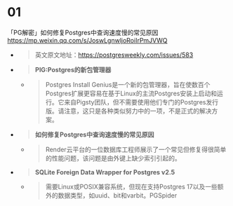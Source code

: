 
# 01

「PG解密」如何修复Postgres中查询速度慢的常见原因 https://mp.weixin.qq.com/s/JoswLgnwljoRoiIrPmJVWQ
- > 英文原文地址：https://postgresweekly.com/issues/583
- > **PIG:Postgres的新包管理器**
  * > Postgres Install Genius是一个新的包管理器，旨在使数百个Postgres扩展更容易在基于Linux的主流Postgres安装上启动和运行。它来自Pigsty团队，但不需要使用他们专门的Postgres发行版。请注意，这只是各种类似努力中的一项，不是正式的解决方案。
- > **如何修复Postgres中查询速度慢的常见原因**
  * > Render云平台的一位数据库工程师展示了一个常见但修复得很简单的性能问题，该问题是由外键上缺少索引引起的。
- > **SQLite Foreign Data Wrapper for Postgres v2.5**
  * > 需要Linux或POSIX兼容系统，但现在支持Postgres 17以及一些额外的数据类型，如uuid、bit和varbit。PGSpider

